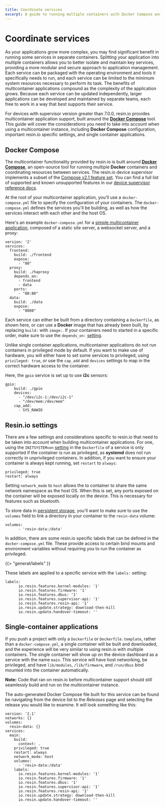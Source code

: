 ```yaml
---
title: Coordinate services
excerpt: A guide to running multiple containers with Docker Compose and resin.io
---
```


# Coordinate services

As your applications grow more complex, you may find significant benefit in running some services in separate containers. Splitting your application into multiple containers allows you to better isolate and maintain key services, providing a more modular and secure approach to application management. Each service can be packaged with the operating environment and tools it specifically needs to run, and each service can be limited to the minimum system resources necessary to perform its task. The benefits of multicontainer applications compound as the complexity of the application grows. Because each service can be updated independently, larger applications can be developed and maintained by separate teams, each free to work in a way that best supports their service. 


For devices with supervisor version greater than 7.0.0, resin.io provides multicontainer application support, built around the **[Docker Compose][docker-compose]** tool. This guide will cover the considerations you need to take into account when using a multicontainer instance, including **Docker Compose** configuration, important resin.io specific settings, and single container applications.

## Docker Compose

The multicontainer functionality provided by resin.io is built around **[Docker Compose][docker-compose]**, an open-source tool for running multiple **Docker** containers and coordinating resources between services. The resin.io device supervisor implements a subset of the [Compose v2.1 feature set][compose-features]. You can find a full list of supported and known unsupported features in our [device supervisor reference docs][compose-support].

At the root of your multicontainer application, you'll use a `docker-compose.yml` file to specify the configuration of your containers. The `docker-compose.yml` defines the services you'll be building, as well as how the services interact with each other and the host OS.

Here's an example `docker-compose.yml` for a [simple multicontainer application][simple-app], composed of a static site server, a websocket server, and a proxy:

```
version: '2'
services:
  frontend:
    build: ./frontend
    expose:
      - "80"
  proxy:
    build: ./haproxy
    depends_on:
      - frontend
      - data
    ports:
      - "80:80"
  data:
    build: ./data
    expose:
      - "8080"
```

Each service can either be built from a directory containing a `Dockerfile`, as shown here, or can use a **Docker** image that has already been built, by replacing `build:` with `image:`. If your containers need to started in a specific order, make sure to use the `depends_on:` [setting][depends-on].

Unlike single container applications, multicontainer applications do not run containers in privileged mode by default. If you want to make use of hardware, you will either have to set some services to privileged, using `privileged: true`, or use the `cap_add` and `devices` settings to map in the correct hardware access to the container.

Here, the `gpio` service is set up to use **i2c** sensors:

```
gpio:
    build: ./gpio
    devices:
      - "/dev/i2c-1:/dev/i2c-1"
      - "/dev/mem:/dev/mem"
    cap_add: 
      - SYS_RAWIO
```

## Resin.io settings

There are a few settings and considerations specific to resin.io that need to be taken into account when building multicontainer applications. For one, using the `INITSYSTEM=on` [setting][init-system] in the `Dockerfile` of a service is only supported if the container is run as privileged, as **systemd** does not run correctly in unprivileged containers. In addition, if you want to ensure your container is always kept running, set `restart` to `always`: 

```
privileged: true
restart: always
```

Setting `network_mode` to `host` allows the to container to share the same network namespace as the host OS. When this is set, any ports exposed on the container will be exposed locally on the device. This is necessary for features such as bluetooth.

To store data in [persistent storage][persistent-storage], you'll want to make sure to use the `volumes` field to link a directory in your container to the `resin-data` volume:

```
volumes:
      - 'resin-data:/data'
```

In addition, there are some resin.io specific labels that can be defined in the `docker-compose.yml` file. These provide access to certain bind mounts and environment variables without requiring you to run the container as privileged.

{{> "general/labels" }}

These labels are applied to a specific service with the `labels:` setting:

```
labels:
      io.resin.features.kernel-modules: '1'
      io.resin.features.firmware: '1'
      io.resin.features.dbus: '1'
      io.resin.features.supervisor-api: '1'
      io.resin.features.resin-api: '1'
      io.resin.update.strategy: download-then-kill
      io.resin.update.handover-timeout: ''
```

## Single-container applications 

If you push a project with only a `Dockerfile` or `Dockerfile.template`, rather than a `docker-compose.yml`, a single container will be built and downloaded, and the experience will be very similar to using resin.io with multiple containers. The single container will show up on the device dashboard as a service with the name `main`. This service will have host networking, be privileged, and have `lib/modules`, `/lib/firmware`, and `/run/dbus` bind mounted into the container automatically. 

__Note:__ Code that ran on resin.io before multicontainer support should still seamlessly build and run on the multicontainer instance.

The auto-generated Docker Compose file built for this service can be found be navigating from the device list to the *Releases* page and selecting the release you would like to examine. It will look something like this:

```
version: '2.1'
networks: {}
volumes:
  resin-data: {}
services:
  main:
    build:
      context: .
    privileged: true
    restart: always
    network_mode: host
    volumes:
      - 'resin-data:/data'
    labels:
      io.resin.features.kernel-modules: '1'
      io.resin.features.firmware: '1'
      io.resin.features.dbus: '1'
      io.resin.features.supervisor-api: '1'
      io.resin.features.resin-api: '1'
      io.resin.update.strategy: download-then-kill
      io.resin.update.handover-timeout: ''
```

[docker-compose]:https://docs.docker.com/compose/overview/
[simple-app]:https://github.com/resin-io-projects/multicontainer-getting-started
[compose-features]:https://docs.docker.com/compose/compose-file/compose-file-v2/
[compose-support]:/deployment/docker-compose
[depends-on]:https://docs.docker.com/compose/compose-file/compose-file-v2/#depends_on
[persistent-storage]:/runtime/runtime/#persistent-storage
[init-system]:/runtime/runtime/#init-system

